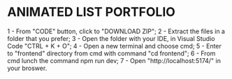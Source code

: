 # ANIMATED LIST PORTFOLIO
1 - From "CODE" button, click to "DOWNLOAD ZIP"; 
2 - Extract the files in a folder that you prefer;
3 - Open the folder with your IDE, in Visual Studio Code "CTRL + K + O";
4 - Open a new terminal and choose cmd;
5 - Enter to "frontend" directory from cmd with command "cd frontend";
6 - From cmd lunch the command npm run dev;
7 - Open "http://localhost:5174/" in your broswer.
